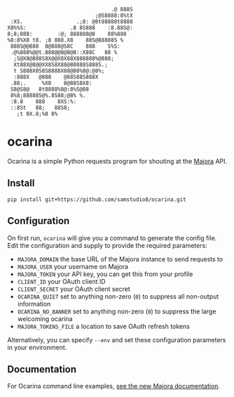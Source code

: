 
```
                                 .@ 888S
                            ;@S8888:8%tX
 :XS.                 .;8: @8t88888t8888
X8%%S:              .8 8S888    :8.88S@:
8;8;888:        :@; 888888@8    88%888
%8:8%X8 t8. ;8 888.X8    88S@88888S %
 888S@@888  8@888@S8C    888    S%S:
 .@%888%@@t.888@@8@8@8::X88C   88 %
  ;S@X8@888S8X@@X8X88X888888%@888;
  Xt88X@8@@XX8S8X88@88888S888S.;
  t S888X8S8S8888X88@88%8@:@8%;
  :888X   @888    @88S88S888X
 .88;.     %X8    8@88S8X8:
 S8@S8@   8t8888%8@:8%S@88
 8%8;88888S@%.8S88;@8% %.
 :8.8    888    8XS:%:
 ::8St   88;   88S8;
   ;t 8X.8;%8 8%
```

# ocarina
Ocarina is a simple Python requests program for shouting at the [Majora](https://github.com/SamStudio8/majora) API.

## Install

```
pip install git+https://github.com/samstudio8/ocarina.git
```

## Configuration
On first run, `ocarina` will give you a command to generate the config file.
Edit the configuration and supply to provide the required parameters:

* `MAJORA_DOMAIN` the base URL of the Majora instance to send requests to
* `MAJORA_USER` your username on Majora
* `MAJORA_TOKEN` your API key, you can get this from your profile
* `CLIENT_ID` your OAuth client ID
* `CLIENT_SECRET` your OAuth client secret
* `OCARINA_QUIET` set to anything non-zero (`0`) to suppress all non-output information
* `OCARINA_NO_BANNER` set to anything non-zero (`0`) to suppress the large welcoming ocarina
* `MAJORA_TOKENS_FILE` a location to save OAuth refresh tokens

Alternatively, you can specify `--env` and set these configuration parameters in your environment.

## Documentation

For Ocarina command line examples, [see the new Majora documentation](https://samstudio8.github.io/majora-docs/).
